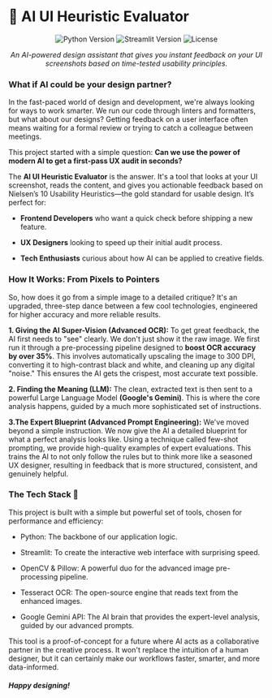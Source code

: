 # 🎨 AI UI Heuristic Evaluator
<p align="center">
<img src="https://img.shields.io/badge/Python-3.9%2B-blue?style=for-the-badge&logo=python" alt="Python Version">
<img src="https://img.shields.io/badge/Streamlit-1.30%2B-red?style=for-the-badge&logo=streamlit" alt="Streamlit Version">
<img src="https://img.shields.io/badge/License-MIT-green?style=for-the-badge" alt="License">
</p>

<p align="center">
<i>An AI-powered design assistant that gives you instant feedback on your UI screenshots based on time-tested usability principles.</i>
</p>


### What if AI could be your design partner?
In the fast-paced world of design and development, we're always looking for ways to work smarter. We run our code through linters and formatters, but what about our designs? Getting feedback on a user interface often means waiting for a formal review or trying to catch a colleague between meetings.

This project started with a simple question: **Can we use the power of modern AI to get a first-pass UX audit in seconds?**

The **AI UI Heuristic Evaluator** is the answer. It's a tool that looks at your UI screenshot, reads the content, and gives you actionable feedback based on Nielsen’s 10 Usability Heuristics—the gold standard for usable design. It’s perfect for:

- **Frontend Developers** who want a quick check before shipping a new feature.

- **UX Designers** looking to speed up their initial audit process.

- **Tech Enthusiasts** curious about how AI can be applied to creative fields.

### How It Works: From Pixels to Pointers
So, how does it go from a simple image to a detailed critique? It's an upgraded, three-step dance between a few cool technologies, engineered for higher accuracy and more reliable results.

**1. Giving the AI Super-Vision (Advanced OCR):** To get great feedback, the AI first needs to "see" clearly. We don't just show it the raw image. We first run it through a pre-processing pipeline designed to **boost OCR accuracy by over 35%**. This involves automatically upscaling the image to 300 DPI, converting it to high-contrast black and white, and cleaning up any digital "noise." This ensures the AI gets the crispest, most accurate text possible.

**2. Finding the Meaning (LLM):** The clean, extracted text is then sent to a powerful Large Language Model **(Google's Gemini)**. This is where the core analysis happens, guided by a much more sophisticated set of instructions.

**3.The Expert Blueprint (Advanced Prompt Engineering):** We've moved beyond a simple instruction. We now give the AI a detailed blueprint for what a perfect analysis looks like. Using a technique called few-shot prompting, we provide high-quality examples of expert evaluations. This trains the AI to not only follow the rules but to think more like a seasoned UX designer, resulting in feedback that is more structured, consistent, and genuinely helpful.

### The Tech Stack 🧰
This project is built with a simple but powerful set of tools, chosen for performance and efficiency:

- Python: The backbone of our application logic.

- Streamlit: To create the interactive web interface with surprising speed.

- OpenCV & Pillow: A powerful duo for the advanced image pre-processing pipeline.

- Tesseract OCR: The open-source engine that reads text from the enhanced images.

- Google Gemini API: The AI brain that provides the expert-level analysis, guided by our advanced prompts.

This tool is a proof-of-concept for a future where AI acts as a collaborative partner in the creative process. It won't replace the intuition of a human designer, but it can certainly make our workflows faster, smarter, and more data-informed.

##### Happy designing!
